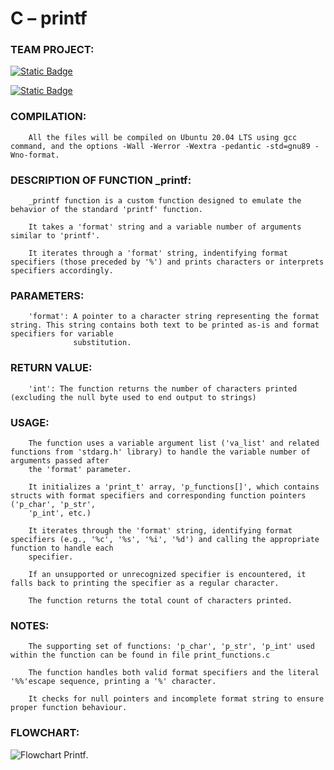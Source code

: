 # C – printf


### TEAM PROJECT:

[![Static Badge](https://img.shields.io/badge/build-Oana-brightgreen?logo=github&label=Github&labelColor=e80c0c&color=191919
)](https://github.com/OanaFun)

[![Static Badge](https://img.shields.io/badge/build-José-brightgreen?logo=github&label=Github&labelColor=#2937c&color=191919
)](https://github.com/MagicEmperador)


### COMPILATION:

	    All the files will be compiled on Ubuntu 20.04 LTS using gcc command, and the options -Wall -Werror -Wextra -pedantic -std=gnu89 -Wno-format.


### DESCRIPTION OF FUNCTION _printf:

	    _printf function is a custom function designed to emulate the behavior of the standard 'printf' function.

	    It takes a 'format' string and a variable number of arguments similar to 'printf'.

	    It iterates through a 'format' string, indentifying format specifiers (those preceded by '%') and prints characters or interprets specifiers accordingly.


### PARAMETERS:

	    'format': A pointer to a character string representing the format string. This string contains both text to be printed as-is and format specifiers for variable
	    	      substitution.


### RETURN VALUE:

	    'int': The function returns the number of characters printed (excluding the null byte used to end output to strings)


### USAGE:

	    The function uses a variable argument list ('va_list' and related functions from 'stdarg.h' library) to handle the variable number of arguments passed after
	    the 'format' parameter.

	    It initializes a 'print_t' array, 'p_functions[]', which contains structs with format specifiers and corresponding function pointers ('p_char', 'p_str',
	    'p_int', etc.)

	    It iterates through the 'format' string, identifying format specifiers (e.g., '%c', '%s', '%i', '%d') and calling the appropriate function to handle each
	    specifier.

	    If an unsupported or unrecognized specifier is encountered, it falls back to printing the specifier as a regular character.

	    The function returns the total count of characters printed.


### NOTES:

	    The supporting set of functions: 'p_char', 'p_str', 'p_int' used within the function can be found in file print_functions.c

	    The function handles both valid format specifiers and the literal '%%'escape sequence, printing a '%' character.

	    It checks for null pointers and incomplete format string to ensure proper function behaviour.


### FLOWCHART:

![Flowchart Printf](https://github.com/MagicEmperador/holbertonschool-printf/assets/144609420/2078e8e2-fac7-4842-b91e-6d18932e1913).
